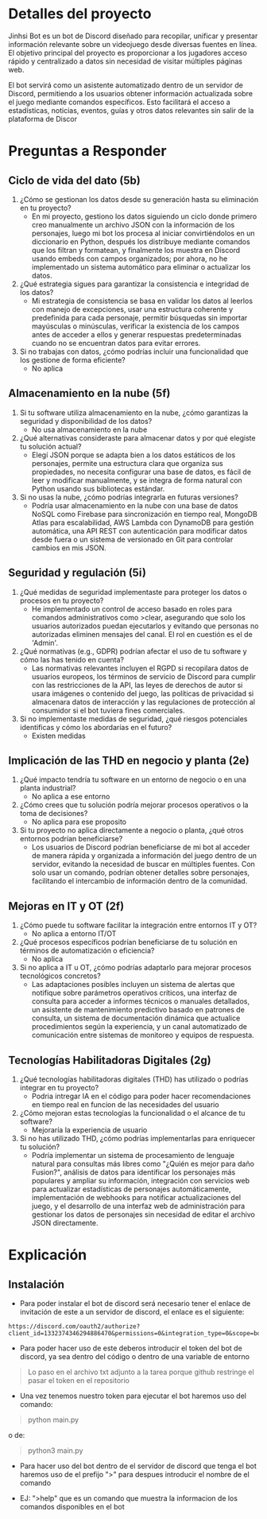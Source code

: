 # Detalles del proyecto

Jinhsi Bot es un bot de Discord diseñado para recopilar, unificar y presentar información relevante sobre un videojuego desde diversas fuentes en línea. El objetivo principal del proyecto es proporcionar a los jugadores acceso rápido y centralizado a datos sin necesidad de visitar múltiples páginas web.

El bot servirá como un asistente automatizado dentro de un servidor de Discord, permitiendo a los usuarios obtener información actualizada sobre el juego mediante comandos específicos. Esto facilitará el acceso a estadísticas, noticias, eventos, guías y otros datos relevantes sin salir de la plataforma de Discor

# Preguntas a Responder

## Ciclo de vida del dato (5b)
1. ¿Cómo se gestionan los datos desde su generación hasta su eliminación en tu proyecto?
   - En mi proyecto, gestiono los datos siguiendo un ciclo donde primero creo manualmente un archivo JSON con la información de los personajes, luego mi bot los procesa al iniciar convirtiéndolos en un diccionario en Python, después los distribuye mediante comandos que los filtran y formatean, y finalmente los muestra en Discord usando embeds con campos organizados; por ahora, no he implementado un sistema automático para eliminar o actualizar los datos.
2. ¿Qué estrategia sigues para garantizar la consistencia e integridad de los datos?
   - Mi estrategia de consistencia se basa en validar los datos al leerlos con manejo de excepciones, usar una estructura coherente y predefinida para cada personaje, permitir búsquedas sin importar mayúsculas o minúsculas, verificar la existencia de los campos antes de acceder a ellos y generar respuestas predeterminadas cuando no se encuentran datos para evitar errores.
3. Si no trabajas con datos, ¿cómo podrías incluir una funcionalidad que los gestione de forma eficiente?
   - No aplica

## Almacenamiento en la nube (5f)
1. Si tu software utiliza almacenamiento en la nube, ¿cómo garantizas la seguridad y disponibilidad de los datos?
   - No usa almacenamiento en la nube
2. ¿Qué alternativas consideraste para almacenar datos y por qué elegiste tu solución actual?
   - Elegí JSON porque se adapta bien a los datos estáticos de los personajes, permite una estructura clara que organiza sus propiedades, no necesita configurar una base de datos, es fácil de leer y modificar manualmente, y se integra de forma natural con Python usando sus bibliotecas estándar.
3. Si no usas la nube, ¿cómo podrías integrarla en futuras versiones?
   - Podría usar almacenamiento en la nube con una base de datos NoSQL como Firebase para sincronización en tiempo real, MongoDB Atlas para escalabilidad, AWS Lambda con DynamoDB para gestión automática, una API REST con autenticación para modificar datos desde fuera o un sistema de versionado en Git para controlar cambios en mis JSON.

## Seguridad y regulación (5i)
1. ¿Qué medidas de seguridad implementaste para proteger los datos o procesos en tu proyecto?
   - He implementado un control de acceso basado en roles para comandos administrativos como >clear, asegurando que solo los usuarios autorizados puedan ejecutarlos y evitando que personas no autorizadas eliminen mensajes del canal. El rol en cuestión es el de 'Admin'.
2. ¿Qué normativas (e.g., GDPR) podrían afectar el uso de tu software y cómo las has tenido en cuenta?
   - Las normativas relevantes incluyen el RGPD si recopilara datos de usuarios europeos, los términos de servicio de Discord para cumplir con las restricciones de la API, las leyes de derechos de autor si usara imágenes o contenido del juego, las políticas de privacidad si almacenara datos de interacción y las regulaciones de protección al consumidor si el bot tuviera fines comerciales.
3. Si no implementaste medidas de seguridad, ¿qué riesgos potenciales identificas y cómo los abordarías en el futuro?
   - Existen medidas

## Implicación de las THD en negocio y planta (2e)
1. ¿Qué impacto tendría tu software en un entorno de negocio o en una planta industrial?
   - No aplica a ese entorno
2. ¿Cómo crees que tu solución podría mejorar procesos operativos o la toma de decisiones?
   - No aplica para ese proposito
3. Si tu proyecto no aplica directamente a negocio o planta, ¿qué otros entornos podrían beneficiarse?
   - Los usuarios de Discord podrían beneficiarse de mi bot al acceder de manera rápida y organizada a información del juego dentro de un servidor, evitando la necesidad de buscar en múltiples fuentes. Con solo usar un comando, podrían obtener detalles sobre personajes, facilitando el intercambio de información dentro de la comunidad.

## Mejoras en IT y OT (2f)
1. ¿Cómo puede tu software facilitar la integración entre entornos IT y OT?
   - No aplica a entorno IT/OT
2. ¿Qué procesos específicos podrían beneficiarse de tu solución en términos de automatización o eficiencia?
   - No aplica
3. Si no aplica a IT u OT, ¿cómo podrías adaptarlo para mejorar procesos tecnológicos concretos?
   - Las adaptaciones posibles incluyen un sistema de alertas que notifique sobre parámetros operativos críticos, una interfaz de consulta para acceder a informes técnicos o manuales detallados, un asistente de mantenimiento predictivo basado en patrones de consulta, un sistema de documentación dinámica que actualice procedimientos según la experiencia, y un canal automatizado de comunicación entre sistemas de monitoreo y equipos de respuesta.

## Tecnologías Habilitadoras Digitales (2g)
1. ¿Qué tecnologías habilitadoras digitales (THD) has utilizado o podrías integrar en tu proyecto?
   - Podria intregar IA en el código para poder hacer recomendaciones en tiempo real en funcion de las necesidades del usuario
2. ¿Cómo mejoran estas tecnologías la funcionalidad o el alcance de tu software?
   - Mejoraría la experiencia de usuario
3. Si no has utilizado THD, ¿cómo podrías implementarlas para enriquecer tu solución?
   - Podría implementar un sistema de procesamiento de lenguaje natural para consultas más libres como "¿Quién es mejor para daño Fusion?", análisis de datos para identificar los personajes más populares y ampliar su información, integración con servicios web para actualizar estadísticas de personajes automáticamente, implementación de webhooks para notificar actualizaciones del juego, y el desarrollo de una interfaz web de administración para gestionar los datos de personajes sin necesidad de editar el archivo JSON directamente.


# Explicación

## Instalación

- Para poder instalar el bot de discord será necesario tener el enlace de invitación de este a un servidor de discord, el enlace es el siguiente:

```
https://discord.com/oauth2/authorize?client_id=1332374346294886470&permissions=0&integration_type=0&scope=bot
```

- Para poder hacer uso de este deberos introducir el token del bot de discord, ya sea dentro del código o dentro de una variable de entorno 

> Lo paso en el archivo txt adjunto a la tarea porque github restringe el pasar el token en el repositorio

- Una vez tenemos nuestro token para ejecutar el bot haremos uso del comando:
>python main.py

o de:
> python3 main.py


- Para hacer uso del bot dentro de el servidor de discord que tenga el bot haremos uso de el prefijo ">" para despues introducir el nombre de el comando 

- EJ: ">help" que es un comando que muestra la informacion de los comandos disponibles en el bot